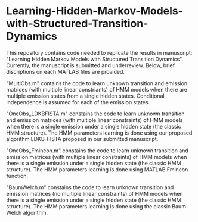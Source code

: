 # Learning-Hidden-Markov-Models-with-Structured-Transition-Dynamics
This repository contains code needed to replicate the results in manuscript: "Learning Hidden Markov Models with Structured Transition Dynamics". Currently, the manuscript is submitted and underreview. Below, brief discriptions on each MATLAB files are provided.

"MultiObs.m" contains the code to learn unknown transition and emission matrices (with multiple linear constriants) of HMM models when there are multiple emission states from a single hidden states. Conditional independence is assumed for each of the emission states. 

"OneObs_LDKBFISTA.m" constains the code to learn unknown transition and emission matrices (with multiple linear constraints) of HMM models when there is a single emission under a single hidden state (the classic HMM structure). The HMM parameters learning is done using our proposed algorithm LDKB-FISTA proposed in our submitted manuscript.

"OneObs_Fmincon.m" constains the code to learn unknown transition and emission matrices (with multiple linear constraints) of HMM models when there is a single emission under a single hidden state (the classic HMM structure). The HMM parameters learning is done using MATLAB Fmincon function.

"BaumWelch.m" constains the code to learn unknown transition and emission matrices (no multiple linear constraints) of HMM models when there is a single emission under a single hidden state (the classic HMM structure). The HMM parameters learning is done using the classic Baum Welch algorithm.

